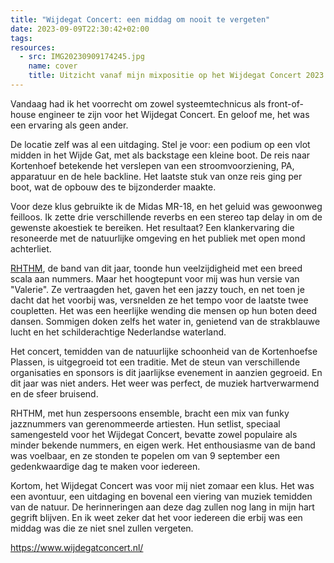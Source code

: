 ```yaml
---
title: "Wijdegat Concert: een middag om nooit te vergeten"
date: 2023-09-09T22:30:42+02:00
tags:
resources:
  - src: IMG20230909174245.jpg
    name: cover
    title: Uitzicht vanaf mijn mixpositie op het Wijdegat Concert 2023
---
```

Vandaag had ik het voorrecht om zowel systeemtechnicus als front-of-house engineer te zijn voor het Wijdegat Concert. En geloof me, het was een ervaring als geen ander.
<!--more-->
De locatie zelf was al een uitdaging. Stel je voor: een podium op een vlot midden in het Wijde Gat, met als backstage een kleine boot. De reis naar Kortenhoef betekende het verslepen van een stroomvoorziening, PA, apparatuur en de hele backline. Het laatste stuk van onze reis ging per boot, wat de opbouw des te bijzonderder maakte.

Voor deze klus gebruikte ik de Midas MR-18, en het geluid was gewoonweg feilloos. Ik zette drie verschillende reverbs en een stereo tap delay in om de gewenste akoestiek te bereiken. Het resultaat? Een klankervaring die resoneerde met de natuurlijke omgeving en het publiek met open mond achterliet.

[RHTHM](https://rhthmband.nl/), de band van dit jaar, toonde hun veelzijdigheid met een breed scala aan nummers. Maar het hoogtepunt voor mij was hun versie van "Valerie". Ze vertraagden het, gaven het een jazzy touch, en net toen je dacht dat het voorbij was, versnelden ze het tempo voor de laatste twee coupletten. Het was een heerlijke wending die mensen op hun boten deed dansen. Sommigen doken zelfs het water in, genietend van de strakblauwe lucht en het schilderachtige Nederlandse waterland.

Het concert, temidden van de natuurlijke schoonheid van de Kortenhoefse Plassen, is uitgegroeid tot een traditie. Met de steun van verschillende organisaties en sponsors is dit jaarlijkse evenement in aanzien gegroeid. En dit jaar was niet anders. Het weer was perfect, de muziek hartverwarmend en de sfeer bruisend.

RHTHM, met hun zespersoons ensemble, bracht een mix van funky jazznummers van gerenommeerde artiesten. Hun setlist, speciaal samengesteld voor het Wijdegat Concert, bevatte zowel populaire als minder bekende nummers, en eigen werk. Het enthousiasme van de band was voelbaar, en ze stonden te popelen om van 9 september een gedenkwaardige dag te maken voor iedereen.

Kortom, het Wijdegat Concert was voor mij niet zomaar een klus. Het was een avontuur, een uitdaging en bovenal een viering van muziek temidden van de natuur. De herinneringen aan deze dag zullen nog lang in mijn hart gegrift blijven. En ik weet zeker dat het voor iedereen die erbij was een middag was die ze niet snel zullen vergeten.

<https://www.wijdegatconcert.nl/>